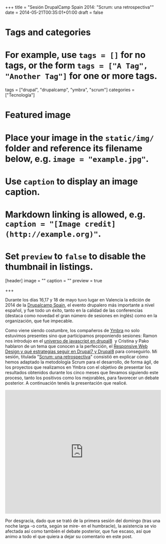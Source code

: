 +++
title = "Sesión DrupalCamp Spain 2014: \"Scrum: una retrospectiva\""
date = 2014-05-21T00:35:01+01:00
draft = false

# Tags and categories
# For example, use `tags = []` for no tags, or the form `tags = ["A Tag", "Another Tag"]` for one or more tags.
tags = ["drupal", "drupalcamp", "ymbra", "scrum"]
categories = ["Tecnología"]

# Featured image
# Place your image in the `static/img/` folder and reference its filename below, e.g. `image = "example.jpg"`.
# Use `caption` to display an image caption.
#   Markdown linking is allowed, e.g. `caption = "[Image credit](http://example.org)"`.
# Set `preview` to `false` to disable the thumbnail in listings.
[header]
image = ""
caption = ""
preview = true

+++

Durante los días 16,17 y 18 de mayo tuvo lugar en Valencia la edición de 2014 de la <a href="http://2014.drupalcamp.es/" class="ext" target="_blank">Drupalcamp Spain</a>, el evento drupalero más importante a nivel español, y fue todo un éxito, tanto en la calidad de las conferencias (destaca como novedad el gran número de sesiones en inglés) como en la organización, que fue impecable.</p>
<p>Como viene siendo costumbre, los compañeros de <a href="http://ymbra.com" class="ext" target="_blank">Ymbra</a> no solo estuvimos presentes sino que participamos proponiendo sesiones: Ramon nos introdujo en el <a href="http://2014.drupalcamp.es/el-universo-javascript-en-drupal-8" class="ext" target="_blank">universo de javascript en drupal8</a>&nbsp; y Cristina y Pako hablaron de un tema que conocen a la perfección, el <a href="http://2014.drupalcamp.es/estrategia-responsive-web-design-en-drupal" class="ext" target="_blank">Responsive Web Design y qué estrategias seguir en Drupal7 y Drupal8</a> para conseguirlo. Mi sesión, titulada "<a href="http://2014.drupalcamp.es/scrum-una-retrospectiva" class="ext" target="_blank">Scrum: una retrospectiva</a>" consistió en explicar cómo hemos adaptado la metodología Scrum para el desarrollo, de forma ágil, de los proyectos que realizamos en Ymbra con el objetivo de presentar los resultados obtenidos durante los cinco meses que llevamos siguiendo este proceso, tanto los positivos como los mejorables, para favorecer un debate posterior. A continuación tenéis la presentación que realicé.</p>
<p><iframe allowfullscreen="" mozallowfullscreen="" src="https://prezi.com/embed/np1vf4i0qkoi/?bgcolor=ffffff&amp;lock_to_path=0&amp;autoplay=0&amp;autohide_ctrls=0&amp;features=undefined&amp;disabled_features=undefined" webkitallowfullscreen="" width="100%" height="400" frameborder="0"></iframe></p>
<p>Por desgracia, dado que se trató de la primera sesión del domingo (tras una noche larga -o corta, según se mire- en el humbracle), la asistencia se vio afectada así como también el debate posterior, que fue escaso, así que animo a todo el que quiera a dejar su comentario en este post.</p>
